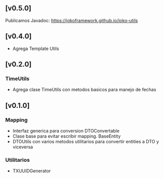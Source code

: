 ## [v0.5.0]
Publicamos Javadoc: https://jokoframework.github.io/joko-utils

## [v0.4.0]
* Agrega Template Utils

## [v0.2.0]
### TimeUtils
* Agrega clase TimeUtils con metodos basicos para manejo de fechas

## [v0.1.0]

### Mapping
* Interfaz generica para conversion DTOConvertable
* Clase base para evitar escribir mapping. BaseEntity
* DTOUtils con varios metodos utilitarios para convertir entities a DTO y 
viceversa

### Utilitarios
* TXUUIDGenerator
